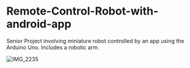 # Remote-Control-Robot-with-android-app
 Senior Project involving miniature robot controlled by an app using the Arduino Uno. Includes a robotic arm.
 
![IMG_2235](https://user-images.githubusercontent.com/79129047/169689301-6436978f-d3c9-42bf-925a-4bb9d103eaf5.jpeg)
